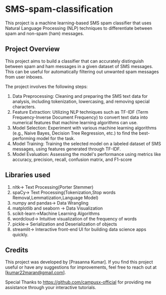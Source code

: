# SMS-spam-classification

This project is a machine learning-based SMS spam classifier that uses Natural Language Processing (NLP) techniques to differentiate between spam and non-spam (ham) messages.

## Project Overview

This project aims to build a classifier that can accurately distinguish between spam and ham messages in a given dataset of SMS messages. This can be useful for automatically filtering out unwanted spam messages from user inboxes.

The project involves the following steps:
1. Data Preprocessing: Cleaning and preparing the SMS text data for analysis, including tokenization, lowercasing, and removing special characters.
2. Feature Extraction: Utilizing NLP techniques such as TF-IDF (Term Frequency-Inverse Document Frequency) to convert text data into numerical features that machine learning algorithms can use.
3. Model Selection: Experiment with various machine learning algorithms (e.g., Naive Bayes, Decision Tree Regression, etc.) to find the best-performing model for the task.
4. Model Training: Training the selected model on a labeled dataset of SMS messages, using features generated through TF-IDF.
5. Model Evaluation: Assessing the model's performance using metrics like accuracy, precision, recall, confusion matrix, and F1-score
## Libraries used

1. nltk-> Text Processing(Porter Stemmer)
2. spaCy-> Text Processing(Tokenization,Stop words Removal,Lemmatization,Language Model)
3. numpy and pandas-> Data Wrangling
4. matplotlib and seaborn -> Data Visualization
5. scikit-learn->Machine Learning Algorithms
6. wordcloud-> Intuitive visualization of the frequency of words
7. pickle-> Serialization and Deserialization of objects
8. streamlit-> Interactive front-end UI for building data science apps quickly.

## Credits
This project was developed by [Prasanna Kumar]. If you find this project useful or have any suggestions for improvements, feel free to reach out at [kumar22maran@gmail.com].

Special Thanks to https://github.com/campusx-official for providing me assistance through your interactive tutorials.




